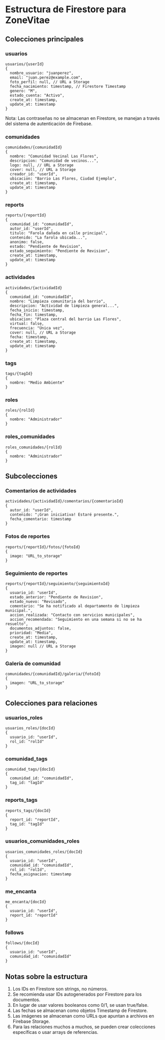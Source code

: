 # Estructura de Firestore para ZoneVitae

## Colecciones principales

### usuarios
```
usuarios/{userId}
{
  nombre_usuario: "juanperez",
  email: "juan.perez@example.com",
  foto_perfil: null, // URL a Storage
  fecha_nacimiento: timestamp, // Firestore Timestamp
  genero: "M",
  estado_cuenta: "Activo",
  create_at: timestamp,
  update_at: timestamp
}
```
Nota: Las contraseñas no se almacenan en Firestore, se manejan a través del sistema de autenticación de Firebase.

### comunidades
```
comunidades/{comunidadId}
{
  nombre: "Comunidad Vecinal Las Flores",
  descripcion: "Comunidad de vecinos...",
  logo: null, // URL a Storage
  cover: null, // URL a Storage
  creador_id: "userId",
  ubicacion: "Barrio Las Flores, Ciudad Ejemplo",
  create_at: timestamp,
  update_at: timestamp
}
```

### reports
```
reports/{reportId}
{
  comunidad_id: "comunidadId",
  autor_id: "userId",
  titulo: "Farola dañada en calle principal",
  contenido: "La farola ubicada...",
  anonimo: false,
  estado: "Pendiente de Revision",
  estado_seguimiento: "Pendiente de Revision",
  create_at: timestamp,
  update_at: timestamp
}
```

### actividades
```
actividades/{actividadId}
{
  comunidad_id: "comunidadId",
  nombre: "Limpieza comunitaria del barrio",
  descripcion: "Actividad de limpieza general...",
  fecha_inicio: timestamp,
  fecha_fin: timestamp,
  ubicacion: "Plaza central del barrio Las Flores",
  virtual: false,
  frecuencia: "Única vez",
  cover: null, // URL a Storage
  fecha: timestamp,
  create_at: timestamp,
  update_at: timestamp
}
```

### tags
```
tags/{tagId}
{
  nombre: "Medio Ambiente"
}
```

### roles
```
roles/{rolId}
{
  nombre: "Administrador"
}
```

### roles_comunidades
```
roles_comunidades/{rolId}
{
  nombre: "Administrador"
}
```

## Subcolecciones

### Comentarios de actividades
```
actividades/{actividadId}/comentarios/{comentarioId}
{
  autor_id: "userId",
  contenido: "¡Gran iniciativa! Estaré presente.",
  fecha_comentario: timestamp
}
```

### Fotos de reportes
```
reports/{reportId}/fotos/{fotoId}
{
  image: "URL_to_storage"
}
```

### Seguimiento de reportes
```
reports/{reportId}/seguimiento/{seguimientoId}
{
  usuario_id: "userId",
  estado_anterior: "Pendiente de Revision",
  estado_nuevo: "Revisado",
  comentario: "Se ha notificado al departamento de limpieza municipal.",
  accion_realizada: "Contacto con servicios municipales",
  accion_recomendada: "Seguimiento en una semana si no se ha resuelto",
  documentos_adjuntos: false,
  prioridad: "Media",
  create_at: timestamp,
  update_at: timestamp,
  imagen: null // URL a Storage
}
```

### Galería de comunidad
```
comunidades/{comunidadId}/galeria/{fotoId}
{
  imagen: "URL_to_storage"
}
```

## Colecciones para relaciones

### usuarios_roles
```
usuarios_roles/{docId}
{
  usuario_id: "userId",
  rol_id: "rolId"
}
```

### comunidad_tags
```
comunidad_tags/{docId}
{
  comunidad_id: "comunidadId",
  tag_id: "tagId"
}
```

### reports_tags
```
reports_tags/{docId}
{
  report_id: "reportId",
  tag_id: "tagId"
}
```

### usuarios_comunidades_roles
```
usuarios_comunidades_roles/{docId}
{
  usuario_id: "userId",
  comunidad_id: "comunidadId",
  rol_id: "rolId",
  fecha_asignacion: timestamp
}
```

### me_encanta
```
me_encanta/{docId}
{
  usuario_id: "userId",
  report_id: "reportId"
}
```

### follows
```
follows/{docId}
{
  usuario_id: "userId",
  comunidad_id: "comunidadId"
}
```

## Notas sobre la estructura

1. Los IDs en Firestore son strings, no números.
2. Se recomienda usar IDs autogenerados por Firestore para los documentos.
3. En lugar de usar valores booleanos como 0/1, se usan true/false.
4. Las fechas se almacenan como objetos Timestamp de Firestore.
5. Las imágenes se almacenan como URLs que apuntan a archivos en Firebase Storage.
6. Para las relaciones muchos a muchos, se pueden crear colecciones específicas o usar arrays de referencias.
